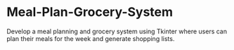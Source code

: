# Meal-Plan-Grocery-System
Develop a meal planning and grocery system using Tkinter where users can plan their meals for the week and generate shopping lists.
